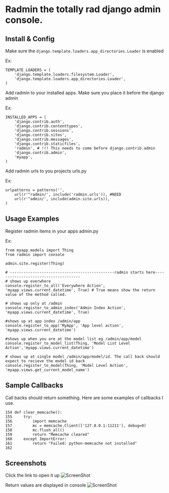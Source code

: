 # Radmin the totally rad django admin console.

## Install & Config
Make sure the ```django.template.loaders.app_directories.Loader``` is enabled

Ex:
```
TEMPLATE_LOADERS = (
	'django.template.loaders.filesystem.Loader',
	'django.template.loaders.app_directories.Loader',
)
```

Add radmin to your installed apps. Make sure you place it before the django admin

Ex:
```
INSTALLED_APPS = (
    'django.contrib.auth',
    'django.contrib.contenttypes',
    'django.contrib.sessions',
    'django.contrib.sites',
    'django.contrib.messages',
    'django.contrib.staticfiles',
    'radmin', # !!! This needs to come before django.contrib.admin
    'django.contrib.admin',
    'myapp',
)
```

Add radmin urls to you projects urls.py

Ex:

```
urlpatterns = patterns('',
    url(r'^radmin/', include('radmin.urls')), #NEED
    url(r'^admin/', include(admin.site.urls)),
)
```

## Usage Examples
Register radmin items in your apps admin.py 

Ex:
```
from myapp.models import Thing
from radmin import console

admin.site.register(Thing)

# ----------------------------------------------radmin starts here-------------------------------------
# shows up everwhere
console.register_to_all('Everywhere Action', 'myapp.views.current_datetime', True) # True means show the return value of the method called.

# shows up only at /admin
console.register_to_admin_index('Admin Index Action', 'myapp.views.current_datetime', True) 

#shows up at app index /admin/app
console.register_to_app('MyApp', 'App level action', 'myapp.views.current_datetime') 

#shows up when you are at the model list eg /admin/app/model
console.register_to_model_list(Thing, 'Model List Level Action','myapp.views.current_datetime') 

# shows up at single model /admin/app/model/id. The call back should expect to recieve the model id back
console.register_to_model(Thing, 'Model Level Action', 'myapp.views.get_current_model_name') 
```
## Sample Callbacks
Call backs should return something. Here are some examples of callbacks I use.
```
154 def clear_memcache():
155     try:
156         import memcache
157         mc = memcache.Client(['127.0.0.1:11211'], debug=0)
158         mc.flush_all()
159         return "Memcache cleared"
160     except ImportError:
161         return "Failed: python-memcache not installed"
162 
```

## Screenshots
Click the link to open it up
![ScreenShot](http://d3j5vwomefv46c.cloudfront.net/photos/full/679987940.png?key=568148&Expires=1351623985&Key-Pair-Id=APKAIYVGSUJFNRFZBBTA&Signature=vjZH-DgJfH7qsmSDSiPObRBesO0P-ricQhc9aou~UslrBm002ZF1Anf1YljDY4VfIxU~r9FimP3SWYpSgT46C~Zk8eM41uBgLsl0N~k9mSVvr~jNSxHU5ieO36llIhD58Hv2UIBSIyxYoZ3OCM4nVAPDPZkqPVACn59rCH9jk1U_)

Return values are displayed in console
![ScreenShot](http://d3j5vwomefv46c.cloudfront.net/photos/full/679988278.png?key=496165&Expires=1351623944&Key-Pair-Id=APKAIYVGSUJFNRFZBBTA&Signature=pufK05u2SzhA0eMhSPxptKRCzgWxGRmakq~f1gPu6Hw6siK3G9b8tlBfdElTSGilmWky9yRvP2T8hY05TVaVhF0S6mGLvdjtWVnmDDt0jMY4H5IUpFOcN0cN2aBf6wVIleCgzrCrgL5nKtQVjcuah-mqbW5ewfES~vM31tp0Qxk_)
